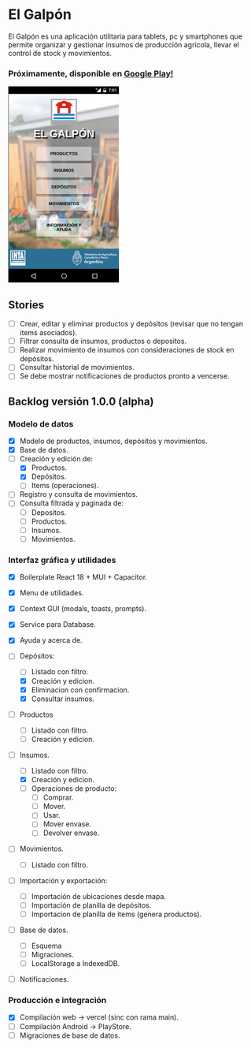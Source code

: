 # El Galpón

El Galpón es una aplicación utilitaria para tablets, pc y smartphones que permite organizar y gestionar insumos de producción agrícola, llevar el control de stock y movimientos.

### Próximamente, disponible en [Google Play!](https://play.google.com/store/apps/details?id=com.inta.elgalpon)  

![el-galpon](images/promo.png)   


## Stories
  - [ ] Crear, editar y eliminar productos y depósitos (revisar que no tengan items asociados).  
  - [ ] Filtrar consulta de insumos, productos o depositos.  
  - [ ] Realizar movimiento de insumos con consideraciones de stock en depósitos.
  - [ ] Consultar historial de movimientos.  
  - [ ] Se debe mostrar notificaciones de productos pronto a vencerse.  

## Backlog versión 1.0.0 (alpha)  

### Modelo de datos
  - [x] Modelo de productos, insumos, depósitos y movimientos.  
  - [x] Base de datos.  
  - [ ] Creación y edición de:
    - [x] Productos.  
    - [x] Depósitos.  
    - [ ] Items (operaciones).  
  - [ ] Registro y consulta de movimientos.  
  - [ ] Consulta filtrada y paginada de:  
    - [ ] Depositos.  
    - [ ] Productos.  
    - [ ] Insumos.  
    - [ ] Movimientos.  

### Interfaz gráfica y utilidades
  - [x] Boilerplate React 18 + MUI + Capacitor.  
  - [x] Menu de utilidades.  
  - [x] Context GUI (modals, toasts, prompts).  
  - [x] Service para Database.  
  - [x] Ayuda y acerca de.  
  - [ ] Depósitos:  
    - [ ] Listado con filtro.  
    - [x] Creación y edicion.  
    - [x] Eliminacion con confirmacion.  
    - [x] Consultar insumos.  
  - [ ] Productos
    - [ ] Listado con filtro.
    - [ ] Creación y edicion.
  - [ ] Insumos. 
    - [ ] Listado con filtro.  
    - [x] Creación y edicion.  
    - [ ] Operaciones de producto:  
      - [ ] Comprar.  
      - [ ] Mover.  
      - [ ] Usar.  
      - [ ] Mover envase.  
      - [ ] Devolver envase.  
  - [ ] Movimientos.  
    - [ ] Listado con filtro.
  - [ ] Importación y exportación:  
     - [ ] Importación de ubicaciones desde mapa.  
     - [ ] Importación de planilla de depósitos.  
     - [ ] Importacion de planilla de items (genera productos).  
  - [ ] Base de datos.
    - [ ] Esquema
    - [ ] Migraciones.
    - [ ] LocalStorage a IndexedDB.
  - [ ] Notificaciones.
     

### Producción e integración  
  - [x] Compilación web -> vercel (sinc con rama main).  
  - [ ] Compilación Android ->  PlayStore.  
  - [ ] Migraciones de base de datos.  